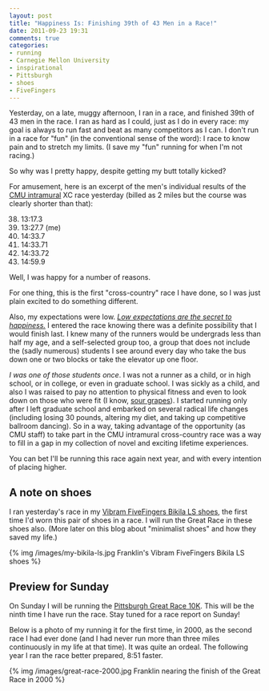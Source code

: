 ```yaml
---
layout: post
title: "Happiness Is: Finishing 39th of 43 Men in a Race!"
date: 2011-09-23 19:31
comments: true
categories:
- running
- Carnegie Mellon University
- inspirational
- Pittsburgh
- shoes
- FiveFingers
---
```


Yesterday, on a late, muggy afternoon, I ran in a race, and finished 39th of 43 men in the race. I ran as hard as I could, just as I do in every race: my goal is always to run fast and beat as many competitors as I can. I don't run in a race for "fun" (in the conventional sense of the word): I race to know pain and to stretch my limits. (I save my "fun" running for when I'm not racing.)

So why was I pretty happy, despite getting my butt totally kicked?

<!--more-->

For amusement, here is an excerpt of the men's individual results of the [CMU intramural](http://www.cmu.edu/athletics/recreation/intramurals/activities.html) XC race yesterday (billed as 2 miles but the course was clearly shorter than that): <ol start="38">
  <li>13:17.3</li>
  <li>13:27.7 (me)</li>
  <li>14:33.7</li>
  <li>14:33.71</li>
  <li>14:33.72</li>
  <li>14:59.9</li>
</ol>

Well, I was happy for a number of reasons.

For one thing, this is the first "cross-country" race I have done, so I was just plain excited to do something different.

Also, my expectations were low. [*Low expectations are the secret to happiness.*](http://www.ted.com/talks/barry_schwartz_on_the_paradox_of_choice.html) I entered the race knowing there was a definite possibility that I would finish last. I knew many of the runners would be undergrads less than half my age, and a self-selected group too, a group that does not include the (sadly numerous) students I see around every day who take the bus down one or two blocks or take the elevator up one floor.

*I was one of those students once*. I was not a runner as a child, or in high school, or in college, or even in graduate school. I was sickly as a child, and also I was raised to pay no attention to physical fitness and even to look down on those who were fit (I know, [sour grapes](http://en.wikipedia.org/wiki/Sour_grapes)). I started running only after I left graduate school and embarked on several radical life changes (including losing 30 pounds, altering my diet, and taking up competitive ballroom dancing). So in a way, taking advantage of the opportunity (as CMU staff) to take part in the CMU intramural cross-country race was a way to fill in a gap in my collection of novel and exciting lifetime experiences.

You can bet I'll be running this race again next year, and with every intention of placing higher.

A note on shoes
---------------

I ran yesterday's race in my [Vibram FiveFingers Bikila LS shoes](http://www.vibramfivefingers.com/products/Five-Fingers-BikilaLS-Mens.htm), the first time I'd worn this pair of shoes in a race. I will run the Great Race in these shoes also. (More later on this blog about "minimalist shoes" and how they saved my life.)

{% img /images/my-bikila-ls.jpg Franklin's Vibram FiveFingers Bikila LS shoes %}

Preview for Sunday
------------------

On Sunday I will be running the [Pittsburgh Great Race 10K](http://www.rungreatrace.com/). This will be the ninth time I have run the race. Stay tuned for a race report on Sunday!

Below is a photo of my running it for the first time, in 2000, as the second race I had ever done (and I had never run more than three miles continuously in my life at that time). It was quite an ordeal. The following year I ran the race better prepared, 8:51 faster.

{% img /images/great-race-2000.jpg Franklin nearing the finish of the Great Race in 2000 %}
